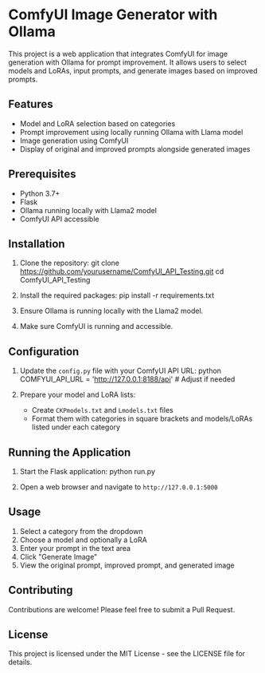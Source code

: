 # ComfyUI Image Generator with Ollama

This project is a web application that integrates ComfyUI for image generation with Ollama for prompt improvement. It allows users to select models and LoRAs, input prompts, and generate images based on improved prompts.

## Features

- Model and LoRA selection based on categories
- Prompt improvement using locally running Ollama with Llama model
- Image generation using ComfyUI
- Display of original and improved prompts alongside generated images

## Prerequisites

- Python 3.7+
- Flask
- Ollama running locally with Llama2 model
- ComfyUI API accessible

## Installation

1. Clone the repository:
git clone https://github.com/yourusername/ComfyUI_API_Testing.git cd ComfyUI_API_Testing


2. Install the required packages:
pip install -r requirements.txt


3. Ensure Ollama is running locally with the Llama2 model.

4. Make sure ComfyUI is running and accessible.

## Configuration

1. Update the `config.py` file with your ComfyUI API URL:
python COMFYUI_API_URL = 'http://127.0.0.1:8188/api' # Adjust if needed


2. Prepare your model and LoRA lists:
   - Create `CKPmodels.txt` and `Lmodels.txt` files
   - Format them with categories in square brackets and models/LoRAs listed under each category

## Running the Application

1. Start the Flask application:
python run.py


2. Open a web browser and navigate to `http://127.0.0.1:5000`

## Usage

1. Select a category from the dropdown
2. Choose a model and optionally a LoRA
3. Enter your prompt in the text area
4. Click "Generate Image"
5. View the original prompt, improved prompt, and generated image

## Contributing

Contributions are welcome! Please feel free to submit a Pull Request.

## License

This project is licensed under the MIT License - see the LICENSE file for details.
